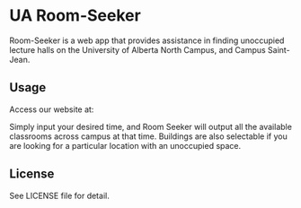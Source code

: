 # UA Room-Seeker
Room-Seeker is a web app that provides assistance in finding unoccupied lecture halls on the University of Alberta North Campus, and Campus Saint-Jean.


## Usage
Access our website at:

Simply input your desired time, and Room Seeker will output all the available classrooms across campus at that time. Buildings are also selectable if you are looking for a particular location with an unoccupied space.

## License
See LICENSE file for detail.
